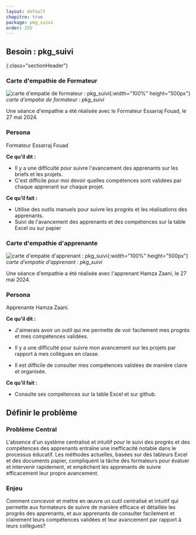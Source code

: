 ```yaml
---
layout: default
chapitre: true
package: pkg_suivi
order: 255
---
```


## Besoin : pkg_suivi 
{:class="sectionHeader"}

<!-- new slide -->

### Carte d'empathie de Formateur

![carte d'empatie de formateur : pkg_suivi](/soli-lms/diagrammes/pkg_suivi/empathie-formateur_pkg_suivi.svg){:width="100%" height="500px"}
*carte d'empatie de formateur : pkg_suivi*

<!-- note -->

Une séance d'empathie a été réalisée avec le Formateur Essarraj Fouad, le 27 mai 2024.

### Persona
Formateur Essarraj Fouad

**Ce qu'il dit :**
- Il y a une difficulté pour suivre l'avancement des apprenants sur les briefs et les projets.
- C'est difficile pour moi devoir quelles compétences sont validées par chaque apprenant sur chaque projet.

**Ce qu’il fait :**
- Utilise des outils manuels pour suivre les progrès et les réalisations des apprenants.
- Suivi de l'avancement des apprenants et des compétences sur la table Excel ou sur papier

<!-- new slide -->

### Carte d'empathie d'apprenante

![carte d'empatie d'apprenant : pkg_suivi](/soli-lms/diagrammes/pkg_suivi/empathie-apprenant_pkg_suivi.svg){:width="100%" height="500px"}
*carte d'empatie d'apprenant : pkg_suivi*

<!-- note -->

Une séance d'empathie a été réalisée avec l'apprenant Hamza Zaani, le 27 mai 2024.

### Persona
Apprenante Hamza Zaani.

**Ce qu'il dit :**
- J'aimerais avoir un outil qui me permette de voir facilement mes progrès et mes compétences validées.

- Il y a une difficulté pour suivre mon avancement sur les projets par rapport à mes collègues en classe.
- Il est difficile de consulter mes compétences validées de manière claire et organisée.

**Ce qu’il fait :**
- Consulte ses compétences sur la table Excel et sur github.

## Définir le problème

### Problème Central
L'absence d'un système centralisé et intuitif pour le suivi des progrès et des compétences des apprenants entraîne une inefficacité notable dans le processus éducatif. Les méthodes actuelles, basées sur des tableurs Excel et des documents papier, compliquent la tâche des formateurs pour évaluer et intervenir rapidement, et empêchent les apprenants de suivre efficacement leur propre avancement.

### Enjeu

Comment concevoir et mettre en œuvre un outil centralisé et intuitif qui permette aux formateurs de suivre de manière efficace et détaillée les progrès des apprenants, et aux apprenants de consulter facilement et clairement leurs compétences validées et leur avancement par rapport à leurs collègues?